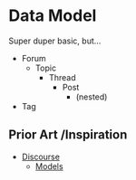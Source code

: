 # Data Model

Super duper basic, but...

- Forum
  - Topic
    - Thread
      - Post
        - (nested)
- Tag


## Prior Art  /Inspiration

- [Discourse](https://github.com/discourse/discourse)
  - [Models](https://github.com/discourse/discourse/tree/master/app/models)
